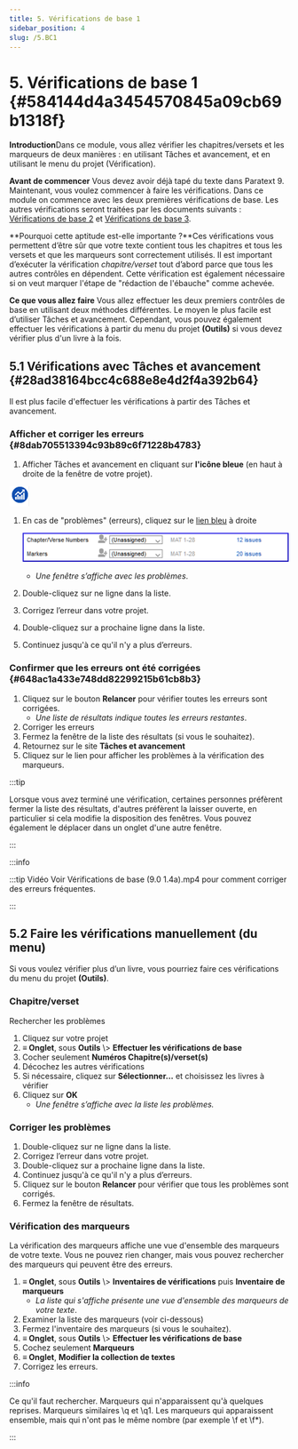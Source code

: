 ```yaml
---
title: 5. Vérifications de base 1
sidebar_position: 4
slug: /5.BC1
---
```




# 5. Vérifications de base 1 {#584144d4a3454570845a09cb69b1318f}


**Introduction**Dans ce module, vous allez vérifier les chapitres/versets et les marqueurs de deux manières : en utilisant Tâches et avancement, et en utilisant le menu du projet (Vérification).


**Avant de commencer**  Vous devez avoir déjà tapé du texte dans Paratext 9. Maintenant, vous voulez commencer à faire les vérifications. Dans ce module on commence avec les deux premières vérifications de base. Les autres vérifications seront traitées par les documents suivants : [Vérifications de base 2](https://sillsdev.github.io/paratext-manual/12.BC2) et [Vérifications de base 3](https://sillsdev.github.io/paratext-manual/19.BC3).


**Pourquoi cette aptitude est-elle importante ?**Ces vérifications vous permettent d’être sûr que votre texte contient tous les chapitres et tous les versets et que les marqueurs sont correctement utilisés. Il est important d’exécuter la vérification *chapitre/verset* tout d’abord parce que tous les autres contrôles en dépendent. Cette vérification est également nécessaire si on veut marquer l'étape de "rédaction de l'ébauche" comme achevée.


**Ce que vous allez faire**  Vous allez effectuer les deux premiers contrôles de base en utilisant deux méthodes différentes. Le moyen le plus facile est d’utiliser Tâches et avancement. Cependant, vous pouvez également effectuer les vérifications à partir du menu du projet **(Outils)** si vous devez vérifier plus d'un livre à la fois.


## 5.1 Vérifications avec Tâches et avancement {#28ad38164bcc4c688e8e4d2f4a392b64}


Il est plus facile d'effectuer les vérifications à partir des Tâches et avancement.


### **Afficher et corriger les erreurs** {#8dab705513394c93b89c6f71228b4783}


<div class='notion-row'>
<div class='notion-column' style={{width: 'calc((100% - (min(32px, 4vw) * 1)) * 0.5)'}}>

1. Afficher Tâches et avancement en cliquant sur **l'icône bleue** (en haut à droite de la fenêtre de votre projet).

</div><div className='notion-spacer'></div>

<div class='notion-column' style={{width: 'calc((100% - (min(32px, 4vw) * 1)) * 0.5)'}}>

![](./1327675855.png)

</div><div className='notion-spacer'></div>
</div>

1. En cas de "problèmes" (erreurs), cliquez sur le <u>lien bleu</u> à droite

    ![](./1439418375.png)

    - _Une fenêtre s’affiche avec les problèmes_.
1. Double-cliquez sur ne ligne dans la liste.
1. Corrigez l’erreur dans votre projet.
1. Double-cliquez sur a prochaine ligne dans la liste.
1. Continuez jusqu'à ce qu'il n'y a plus d’erreurs.

### **Confirmer que les erreurs ont été corrigées** {#648ac1a433e748dd82299215b61cb8b3}

1. Cliquez sur le bouton **Relancer**  pour vérifier toutes les erreurs sont corrigées.
    - _Une liste de résultats indique toutes les erreurs restantes_.
1. Corriger les erreurs
1. Fermez la fenêtre de la liste des résultats (si vous le souhaitez).
1. Retournez sur le site **Tâches et avancement**
1. Cliquez sur le lien pour afficher les problèmes à la vérification des marqueurs.

:::tip

Lorsque vous avez terminé une vérification, certaines personnes préfèrent fermer la liste des résultats, d'autres préfèrent la laisser ouverte, en particulier si cela modifie la disposition des fenêtres. Vous pouvez également le déplacer dans un onglet d'une autre fenêtre.

:::




:::info

:::tip Vidéo Voir <a bref="https://vimeo.com/486312960"> Vérifications de base (9.0 1.4a).mp4 pour comment corriger des erreurs fréquentes.</p> 

<p spaces-before="0">

:::
</p>




<h2 id="3d7c1c2bb72b412c84fa0be8315c0899" spaces-before="0">
  5.2 Faire les vérifications manuellement (du menu)
</h2>

<p spaces-before="0">
  Si vous voulez vérifier plus d’un livre, vous pourriez faire ces vérifications du menu du projet <strong x-id="1">(Outils)</strong>.
</p>


<h3 id="ac301c02271b4d2cbe873464d1494925" spaces-before="0">
  Chapitre/verset
</h3>

<p spaces-before="0">
  Rechercher les problèmes
</p>

<ol start="1">
  <li>
    Cliquez sur votre projet
  </li>
  
  <li>
    <strong x-id="1">≡ Onglet</strong>, sous <strong x-id="1">Outils</strong> \&gt; <strong x-id="1">Effectuer les vérifications de base</strong>
  </li>
  
  <li>
    Cocher seulement <strong x-id="1">Numéros Chapitre(s)/verset(s)</strong>
  </li>
  
  <li>
    Décochez les autres vérifications
  </li>
  
  <li>
    Si nécessaire, cliquez sur <strong x-id="1">Sélectionner…</strong> et choisissez les livres à vérifier
  </li>
  
  <li>
    Cliquez sur <strong x-id="1">OK</strong> <ul>
      <li>
        <em x-id="4">Une fenêtre s’affiche avec la liste les problèmes.</em>
      </li>
    </ul>
  </li>
</ol>

<h3 id="2724585e15974d88b2f788b23d7711dc" spaces-before="0">
  Corriger les problèmes
</h3>

<ol start="1">
  <li>
    Double-cliquez sur ne ligne dans la liste.
  </li>
  
  <li>
    Corrigez l’erreur dans votre projet.
  </li>
  
  <li>
    Double-cliquez sur a prochaine ligne dans la liste.
  </li>
  
  <li>
    Continuez jusqu'à ce qu'il n'y a plus d’erreurs.
  </li>
  
  <li>
    Cliquez sur le bouton <strong x-id="1">Relancer</strong>  pour vérifier que tous les problèmes sont corrigés.
  </li>
  
  <li>
    Fermez la fenêtre de résultats.
  </li>
</ol>

<h3 id="b9296e794a82435ca258a466eb7c9ee4" spaces-before="0">
  Vérification des marqueurs
</h3>

<p spaces-before="0">
  La vérification des marqueurs affiche une vue d'ensemble des marqueurs de votre texte. Vous ne pouvez rien changer, mais vous pouvez rechercher des marqueurs qui peuvent être des erreurs.
</p>

<ol start="1">
  <li>
    <strong x-id="1">≡ Onglet</strong>, sous <strong x-id="1">Outils</strong> \&gt; <strong x-id="1">Inventaires de vérifications</strong> puis <strong x-id="1">Inventaire de marqueurs</strong> <ul>
      <li>
        <em x-id="4">La liste qui s'affiche présente une vue d'ensemble des marqueurs de votre texte</em>.
      </li>
    </ul>
  </li>
  
  <li>
    Examiner la liste des marqueurs (voir ci-dessous)
  </li>
  
  <li>
    Fermez l'inventaire des marqueurs (si vous le souhaitez).
  </li>
  
  <li>
    <strong x-id="1">≡ Onglet</strong>, sous <strong x-id="1">Outils</strong> \&gt; <strong x-id="1">Effectuer les vérifications de base</strong>
  </li>
  
  <li>
    Cochez seulement <strong x-id="1">Marqueurs</strong>
  </li>
  
  <li>
    <strong x-id="1">≡ Onglet</strong>, <strong x-id="1">Modifier la collection de textes</strong>  
  </li>
  
  <li>
    Corrigez les erreurs.
  </li>
</ol>

<p spaces-before="0">
  :::info
</p>

<p spaces-before="0">
  Ce qu'il faut rechercher. Marqueurs qui n'apparaissent qu'à quelques reprises. Marqueurs similaires \q et \q1. Les marqueurs qui apparaissent ensemble, mais qui n'ont pas le même nombre (par exemple \f et \f*).
</p>

<p spaces-before="0">

:::
</p>



